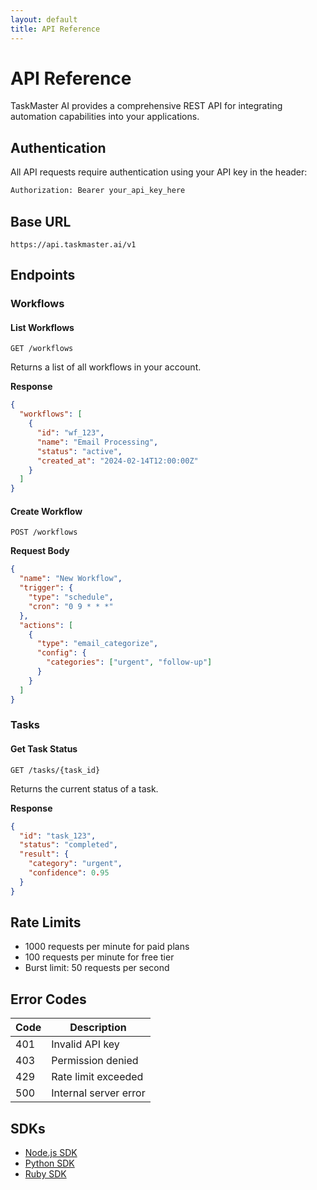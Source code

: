 ```yaml
---
layout: default
title: API Reference
---
```


# API Reference

TaskMaster AI provides a comprehensive REST API for integrating automation capabilities into your applications.

## Authentication

All API requests require authentication using your API key in the header:

```bash
Authorization: Bearer your_api_key_here
```

## Base URL

```
https://api.taskmaster.ai/v1
```

## Endpoints

### Workflows

#### List Workflows

```http
GET /workflows
```

Returns a list of all workflows in your account.

**Response**
```json
{
  "workflows": [
    {
      "id": "wf_123",
      "name": "Email Processing",
      "status": "active",
      "created_at": "2024-02-14T12:00:00Z"
    }
  ]
}
```

#### Create Workflow

```http
POST /workflows
```

**Request Body**
```json
{
  "name": "New Workflow",
  "trigger": {
    "type": "schedule",
    "cron": "0 9 * * *"
  },
  "actions": [
    {
      "type": "email_categorize",
      "config": {
        "categories": ["urgent", "follow-up"]
      }
    }
  ]
}
```

### Tasks

#### Get Task Status

```http
GET /tasks/{task_id}
```

Returns the current status of a task.

**Response**
```json
{
  "id": "task_123",
  "status": "completed",
  "result": {
    "category": "urgent",
    "confidence": 0.95
  }
}
```

## Rate Limits

- 1000 requests per minute for paid plans
- 100 requests per minute for free tier
- Burst limit: 50 requests per second

## Error Codes

| Code | Description |
|------|-------------|
| 401  | Invalid API key |
| 403  | Permission denied |
| 429  | Rate limit exceeded |
| 500  | Internal server error |

## SDKs

- [Node.js SDK](https://github.com/taskmaster/node-sdk)
- [Python SDK](https://github.com/taskmaster/python-sdk)
- [Ruby SDK](https://github.com/taskmaster/ruby-sdk) 